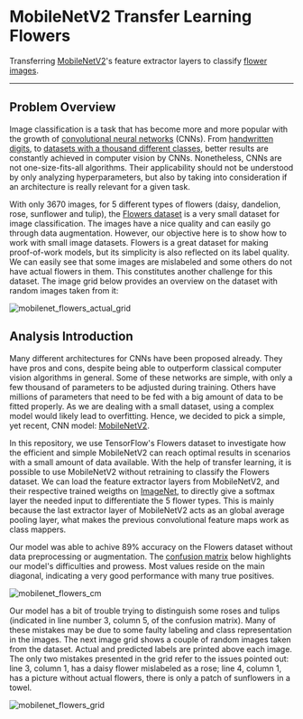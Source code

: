 # MobileNetV2 Transfer Learning Flowers

Transferring [MobileNetV2]'s feature extractor layers to classify [flower images].

---

## Problem Overview

Image classification is a task that has become more and more popular with the growth of [convolutional neural networks] (CNNs). From [handwritten digits], to [datasets with a thousand different classes], better results are constantly achieved in computer vision by CNNs. Nonetheless, CNNs are not one-size-fits-all algorithms. Their applicability should not be understood by only analyzing hyperparameters, but also by taking into consideration if an architecture is really relevant for a given task.

With only 3670 images, for 5 different types of flowers (daisy, dandelion, rose, sunflower and tulip), the [Flowers dataset] is a very small dataset for image classification. The images have a nice quality and can easily go through data augmentation. However, our objective here is to show how to work with small image datasets. Flowers is a great dataset for making proof-of-work models, but its simplicity is also reflected on its label quality. We can easily see that some images are mislabeled and some others do not have actual flowers in them. This constitutes another challenge for this dataset. The image grid below provides an overview on the dataset with random images taken from it:

![mobilenet_flowers_actual_grid](https://user-images.githubusercontent.com/33037020/197432517-d3039a75-3d8e-41d0-99dd-ebb16b2549e2.PNG)

## Analysis Introduction

Many different architectures for CNNs have been proposed already. They have pros and cons, despite being able to outperform classical computer vision algorithms in general. Some of these networks are simple, with only a few thousand of parameters to be adjusted during training. Others have millions of parameters that need to be fed with a big amount of data to be fitted properly. As we are dealing with a small dataset, using a complex model would likely lead to overfitting. Hence, we decided to pick a simple, yet recent, CNN model: [MobileNetV2].

In this repository, we use TensorFlow's Flowers dataset to investigate how the efficient and simple MobileNetV2 can reach optimal results in scenarios with a small amount of data available. With the help of transfer learning, it is possible to use MobileNetV2 without retraining to classify the Flowers dataset. We can load the feature extractor layers from MobileNetV2, and their respective trained weigths on [ImageNet], to directly give a softmax layer the needed input to differentiate the 5 flower types. This is mainly because the last extractor layer of MobileNetV2 acts as an global average pooling layer, what makes the previous convolutional feature maps work as class mappers.

Our model was able to achive 89% accuracy on the Flowers dataset without data preprocessing or augmentation. The [confusion matrix] below highlights our model's difficulties and prowess. Most values reside on the main diagonal, indicating a very good performance with many true positives.

![mobilenet_flowers_cm](https://user-images.githubusercontent.com/33037020/197431678-91465ed9-13bf-450c-90df-3aa3bdd228c1.PNG)

Our model has a bit of trouble trying to distinguish some roses and tulips (indicated in line number 3, column 5, of the confusion matrix). Many of these mistakes may be due to some faulty labeling and class representation in the images. The next image grid shows a couple of random images taken from the dataset. Actual and predicted labels are printed above each image. The only two mistakes presented in the grid refer to the issues pointed out: line 3, column 1, has a daisy flower mislabeled as a rose; line 4, column 1, has a picture without actual flowers, there is only a patch of sunflowers in a towel.

![mobilenet_flowers_grid](https://user-images.githubusercontent.com/33037020/197431688-51374f2d-2a58-41fa-8890-233bf8d63337.PNG)

[//]: #

[MobileNetV2]: <https://arxiv.org/abs/1801.04381>
[flower images]: <https://www.tensorflow.org/datasets/catalog/tf_flowers>
[handwritten digits]: <http://yann.lecun.com/exdb/mnist/>
[datasets with a thousand different classes]: <https://www.image-net.org>
[ImageNet]: <https://www.image-net.org>
[Flowers dataset]: <https://www.tensorflow.org/datasets/catalog/tf_flowers>
[convolutional neural networks]: <https://www.ibm.com/cloud/learn/convolutional-neural-networks>
[confusion matrix]: <https://scikit-learn.org/stable/modules/model_evaluation.html#confusion-matrix>
